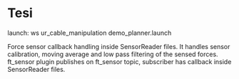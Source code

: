# Tesi

launch: ws ur_cable_manipulation demo_planner.launch

Force sensor callback handling inside SensorReader files. It handles sensor calibration, moving average and low pass filtering of the sensed forces.
ft_sensor plugin publishes on ft_sensor topic, subscriber has callback inside SensorReader files.
